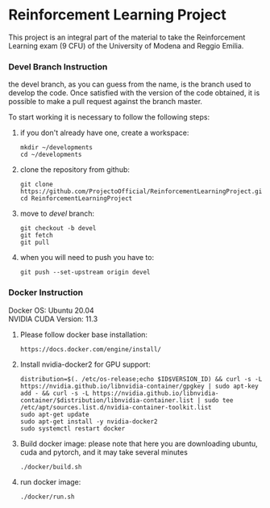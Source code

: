 # Reinforcement Learning Project
This project is an integral part of the material to take the Reinforcement Learning exam (9 CFU) of the University of Modena and Reggio Emilia.

### Devel Branch Instruction
the devel branch, as you can guess from the name, is the branch used to develop the code. Once satisfied with the version of the code obtained, it is possible to make a pull request against the branch master.

To start working it is necessary to follow the following steps:

1. if you don't already have one, create a workspace:
    ```
    mkdir ~/developments
    cd ~/developments
    ```
2. clone the repository from github:
    ```
    git clone https://github.com/ProjectoOfficial/ReinforcementLearningProject.git
    cd ReinforcementLearningProject
    ```
3. move to _devel_ branch:
    ```
    git checkout -b devel
    git fetch
    git pull
    ```
4. when you will need to push you have to:
    ```
    git push --set-upstream origin devel
    ```

### Docker Instruction
Docker OS: Ubuntu 20.04 \
NVIDIA CUDA Version: 11.3 

1. Please follow docker base installation:
    ```
    https://docs.docker.com/engine/install/
    ```

2. Install nvidia-docker2 for GPU support:
    ```
    distribution=$(. /etc/os-release;echo $ID$VERSION_ID) && curl -s -L https://nvidia.github.io/libnvidia-container/gpgkey | sudo apt-key add - && curl -s -L https://nvidia.github.io/libnvidia-container/$distribution/libnvidia-container.list | sudo tee /etc/apt/sources.list.d/nvidia-container-toolkit.list
    sudo apt-get update
    sudo apt-get install -y nvidia-docker2
    sudo systemctl restart docker
    ```

3. Build docker image:
    please note that here you are downloading ubuntu, cuda and pytorch, and it may take several minutes
    ```
    ./docker/build.sh
    ```

4. run docker image:
    ```
    ./docker/run.sh
    ```
